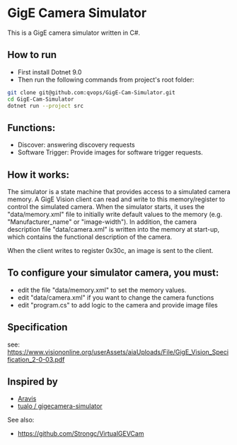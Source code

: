 # GigE Camera Simulator

This is a GigE camera simulator written in C#.

## How to run
- First install Dotnet 9.0
- Then run the following commands from project's root folder:
```bash
git clone git@github.com:qvops/GigE-Cam-Simulator.git
cd GigE-Cam-Simulator
dotnet run --project src
```

## Functions:
- Discover: answering discovery requests
- Software Trigger: Provide images for software trigger requests.

## How it works:
The simulator is a state machine that provides access to a simulated camera memory. A GigE Vision client can read and write to this memory/register to control the simulated camera. 
When the simulator starts, it uses the "data/memory.xml" file to initially write default values to the memory (e.g. "Manufacturer_name" or "image-width"). 
In addition, the camera description file "data/camera.xml" is written into the memory at start-up, which contains the functional description of the camera.

When the client writes to register 0x30c, an image is sent to the client.

## To configure your simulator camera, you must:
- edit the file "data/memory.xml" to set the memory values.
- edit "data/camera.xml" if you want to change the camera functions
- edit "program.cs" to add logic to the camera and provide image files

## Specification
see:
https://www.visiononline.org/userAssets/aiaUploads/File/GigE_Vision_Specification_2-0-03.pdf

## Inspired by
- [Aravis](https://github.com/AravisProject/aravis)
- [tualo / gigecamera-simulator](https://github.com/tualo/gigecamera-simulator)

See also:
- https://github.com/Strongc/VirtualGEVCam
